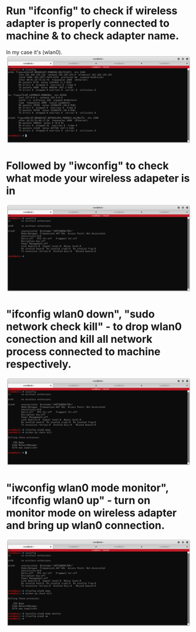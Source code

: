 # Run "ifconfig" to check if wireless adapter is properly connected to machine & to check adapter name. 
In my case it's (wlan0).
<img src="https://github.com/DghostNinja/Wifi_hacking/blob/main/Documentation/Camera%20Roll/Screenshot%20from%202023-08-17%2011-12-38.png">

# Followed by "iwconfig" to check what mode your wireless adapeter is in
<img src="https://github.com/DghostNinja/Wifi_hacking/blob/main/Documentation/Camera%20Roll/Screenshot%20from%202023-08-17%2011-16-01.png">

# "ifconfig wlan0 down", "sudo network check kill" - to drop wlan0 conection and kill all network process connected to machine respectively.
<img src="https://github.com/DghostNinja/Wifi_hacking/blob/main/Documentation/Camera%20Roll/Screenshot%20from%202023-08-17%2011-17-23.png">

# "iwconfig wlan0 mode monitor", "ifconfig wlan0 up" - turn on monitor mode on wireless adapter and bring up wlan0 connection.
<img src="https://github.com/DghostNinja/Wifi_hacking/blob/main/Documentation/Camera%20Roll/Screenshot%20from%202023-08-17%2011-18-09.png">



